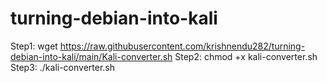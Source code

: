 # turning-debian-into-kali
Step1:
wget https://raw.githubusercontent.com/krishnendu282/turning-debian-into-kali/main/Kali-converter.sh
Step2:
chmod +x kali-converter.sh
Step3:
./kali-converter.sh
